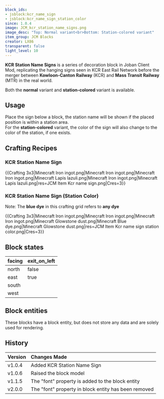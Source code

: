 ```yaml
---
block_ids:
- jsblock:kcr_name_sign
- jsblock:kcr_name_sign_station_color
since: 1.0.4
image: JCM_kcr_station_name_signs.png
image_desc: "Top: Normal variant<br>Bottom: Station-colored variant"
item_group: JCM Blocks
creator: LX86
transparent: false
light_level: 10
---
```


**KCR Station Name Signs** is a series of decoration block in Joban Client Mod, replicating the hanging signs seen in KCR East Rail Network before the merger between **Kowloon-Canton Railway** (KCR) and **Mass Transit Railway** (MTR) in the real world.

Both the **normal** variant and **station-colored** variant is available.

## Usage
Place the sign below a block, the station name will be shown if the placed position is within a station area.  
For the **station-colored** variant, the color of the sign will also change to the color of the station, if one exists.

## Crafting Recipes
### KCR Station Name Sign
{{Crafting 3x3|Minecraft Iron ingot.png|Minecraft Iron ingot.png|Minecraft Iron ingot.png|Minecraft Lapis lazuli.png|Minecraft Iron ingot.png|Minecraft Lapis lazuli.png|res=JCM Item Kcr name sign.png|Cres=3}}

### KCR Station Name Sign (Station Color)
Note: The **blue dye** in this crafting grid refers to **any dye**

{{Crafting 3x3|Minecraft Iron ingot.png|Minecraft Iron ingot.png|Minecraft Iron ingot.png|Minecraft Glowstone dust.png|Minecraft Blue dye.png|Minecraft Glowstone dust.png|res=JCM Item Kcr name sign station color.png|Cres=3}}

## Block states
| facing | exit_on_left |
|:-------|:-------------|
| north  | false        |
| east   | true         |
| south  |              |
| west   |              |

## Block entities
These blocks have a block entity, but does not store any data and are solely used for rendering.

## History
| Version | Changes Made                                         |
|:--------|:-----------------------------------------------------|
| v1.0.4  | Added KCR Station Name Sign                          |
| v1.0.6  | Raised the block model                               |
| v1.1.5  | The "font" property is added to the block entity     |
| v2.0.0  | The "font" property in block entity has been removed |
